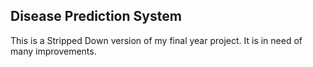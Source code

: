 ## Disease Prediction System

This is a Stripped Down version of my final year project. It is in need of many improvements.
